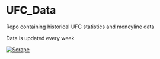 # UFC_Data 
Repo containing historical UFC statistics and moneyline data

Data is updated every week

[![Scrape](https://github.com/andrew-couch/UFC_Data/actions/workflows/main.yaml/badge.svg)](https://github.com/andrew-couch/UFC_Data/actions/workflows/main.yaml)
